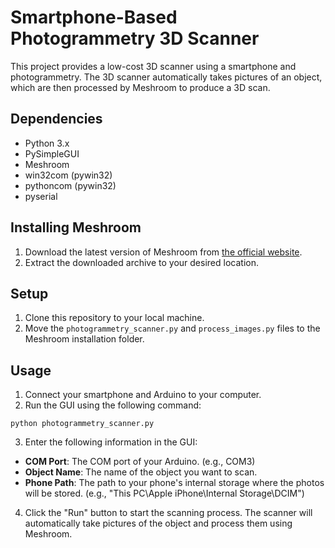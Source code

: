 # Smartphone-Based Photogrammetry 3D Scanner

This project provides a low-cost 3D scanner using a smartphone and photogrammetry. The 3D scanner automatically takes pictures of an object, which are then processed by Meshroom to produce a 3D scan.

## Dependencies

- Python 3.x
- PySimpleGUI
- Meshroom
- win32com (pywin32)
- pythoncom (pywin32)
- pyserial

## Installing Meshroom

1. Download the latest version of Meshroom from [the official website](https://alicevision.org/#meshroom).
2. Extract the downloaded archive to your desired location.

## Setup

1. Clone this repository to your local machine.
2. Move the `photogrammetry_scanner.py` and `process_images.py` files to the Meshroom installation folder.

## Usage

1. Connect your smartphone and Arduino to your computer.
2. Run the GUI using the following command:
```
python photogrammetry_scanner.py
```

3. Enter the following information in the GUI:

- **COM Port**: The COM port of your Arduino. (e.g., COM3)
- **Object Name**: The name of the object you want to scan.
- **Phone Path**: The path to your phone's internal storage where the photos will be stored. (e.g., "This PC\Apple iPhone\Internal Storage\DCIM")

4. Click the "Run" button to start the scanning process. The scanner will automatically take pictures of the object and process them using Meshroom.
